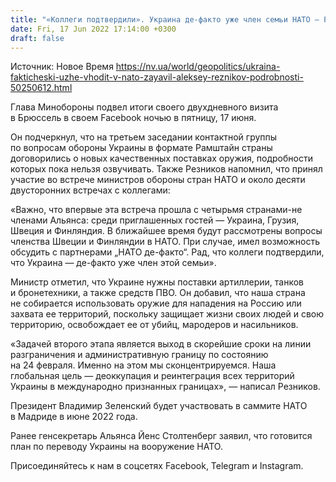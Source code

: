 ```yaml
---
title: "«Коллеги подтвердили». Украина де-факто уже член семьи НАТО — Резников по итогам визита в Брюссель"
date: Fri, 17 Jun 2022 17:14:00 +0300
draft: false
---
```

Источник: Новое Время https://nv.ua/world/geopolitics/ukraina-fakticheski-uzhe-vhodit-v-nato-zayavil-aleksey-reznikov-podrobnosti-50250612.html


 Глава Минобороны подвел итоги своего двухдневного визита в Брюссель в своем Facebook ночью в пятницу, 17 июня.

Он подчеркнул, что на третьем заседании контактной группы по вопросам обороны Украины в формате Рамштайн страны договорились о новых качественных поставках оружия, подробности которых пока нельзя озвучивать. Также Резников напомнил, что принял участие во встрече министров обороны стран НАТО и около десяти двусторонних встречах с коллегами:

«Важно, что впервые эта встреча прошла с четырьмя странами-не членами Альянса: среди приглашенных гостей — Украина, Грузия, Швеция и Финляндия. В ближайшее время будут рассмотрены вопросы членства Швеции и Финляндии в НАТО. При случае, имел возможность обсудить с партнерами „НАТО де-факто“. Рад, что коллеги подтвердили, что Украина — де-факто уже член этой семьи».

Министр отметил, что Украине нужны поставки артиллерии, танков и бронетехники, а также средств ПВО. Он добавил, что наша страна не собирается использовать оружие для нападения на Россию или захвата ее территорий, поскольку защищает жизни своих людей и свою территорию, освобождает ее от убийц, мародеров и насильников.

«Задачей второго этапа является выход в скорейшие сроки на линии разграничения и административную границу по состоянию на 24 февраля. Именно на этом мы сконцентрируемся. Наша глобальная цель — деоккупация и реинтеграция всех территорий Украины в международно признанных границах», — написал Резников.

Президент Владимир Зеленский будет участвовать в саммите НАТО в Мадриде в июне 2022 года.

Ранее генсекретарь Альянса Йенс Столтенберг заявил, что готовится план по переводу Украины на вооружение НАТО.

Присоединяйтесь к нам в соцсетях Facebook, Telegram и Instagram.
